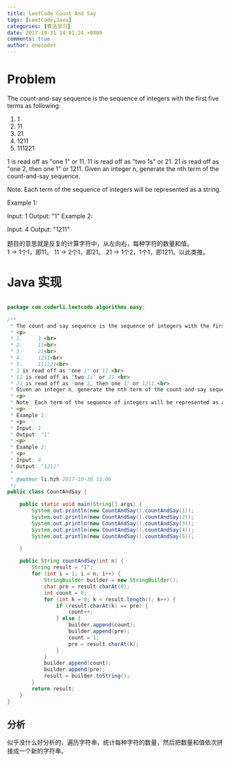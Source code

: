 ```yaml
---
title: LeetCode Count And Say
tags: [LeetCode,Java]
categories: [算法学习]
date: 2017-10-31 14:01:24 +0800
comments: true
author: onecoder
---
```

# Problem

The count-and-say sequence is the sequence of integers with the first five terms as following:

1. 1
2. 11
3. 21
4. 1211
5. 111221


1 is read off as "one 1" or 11.
11 is read off as "two 1s" or 21.
21 is read off as "one 2, then one 1" or 1211.
Given an integer n, generate the nth term of the count-and-say sequence.

Note: Each term of the sequence of integers will be represented as a string.

Example 1:

Input: 1
Output: "1"
Example 2:

Input: 4
Output: "1211"


题目的意思就是反复的计算字符中，从左向右，每种字符的数量和值。  
1 -> 1个1，即11。
11 -> 2个1，即21。
21 -> 1个2，1个1，即1211。以此类推。


<!--break-->

# Java 实现

``` java

package com.coderli.leetcode.algorithms.easy;

/**
 * The count-and-say sequence is the sequence of integers with the first five terms as following:
 * <p>
 * 1.     1 <br>
 * 2.     11<br>
 * 3.     21<br>
 * 4.     1211<br>
 * 5.     111221<br>
 * 1 is read off as "one 1" or 11.<br>
 * 11 is read off as "two 1s" or 21.<br>
 * 21 is read off as "one 2, then one 1" or 1211.<br>
 * Given an integer n, generate the nth term of the count-and-say sequence.
 * <p>
 * Note: Each term of the sequence of integers will be represented as a string.
 * <p>
 * Example 1:
 * <p>
 * Input: 1
 * Output: "1"
 * <p>
 * Example 2:
 * <p>
 * Input: 4
 * Output: "1211"
 *
 * @author li.hzh 2017-10-30 13:06
 */
public class CountAndSay {

    public static void main(String[] args) {
        System.out.println(new CountAndSay().countAndSay(1));
        System.out.println(new CountAndSay().countAndSay(2));
        System.out.println(new CountAndSay().countAndSay(3));
        System.out.println(new CountAndSay().countAndSay(4));
        System.out.println(new CountAndSay().countAndSay(5));

    }

    public String countAndSay(int n) {
        String result = "1";
        for (int i = 1; i < n; i++) {
            StringBuilder builder = new StringBuilder();
            char pre = result.charAt(0);
            int count = 0;
            for (int k = 0; k < result.length(); k++) {
                if (result.charAt(k) == pre) {
                    count++;
                } else {
                    builder.append(count);
                    builder.append(pre);
                    count = 1;
                    pre = result.charAt(k);
                }
            }
            builder.append(count);
            builder.append(pre);
            result = builder.toString();
        }
        return result;
    }
}


```

## 分析

似乎没什么好分析的，遍历字符串，统计每种字符的数量，然后把数量和值依次拼接成一个新的字符串。
